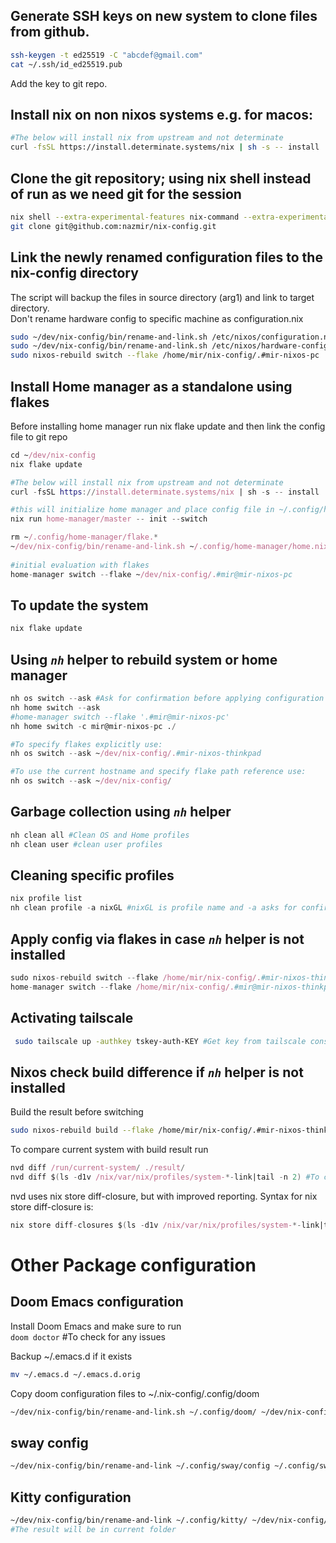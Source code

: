 ## Generate SSH keys on new system to clone files from github. 
```sh
ssh-keygen -t ed25519 -C "abcdef@gmail.com"
cat ~/.ssh/id_ed25519.pub
```
Add the key to git repo.

## Install nix on non nixos systems e.g. for macos:
```sh
#The below will install nix from upstream and not determinate
curl -fsSL https://install.determinate.systems/nix | sh -s -- install
```

## Clone the git repository; using nix shell instead of run as we need git for the session
```sh
nix shell --extra-experimental-features nix-command --extra-experimental-features flakes nixpkgs#git
git clone git@github.com:nazmir/nix-config.git
```

## Link the newly renamed configuration files to the nix-config directory
The script will backup the files in source directory (arg1) and link to target directory.  
Don't rename hardware config to specific machine as configuration.nix

```sh
sudo ~/dev/nix-config/bin/rename-and-link.sh /etc/nixos/configuration.nix ~/dev/nix-config/nixos/hosts/pc/configuration-pc.nix
sudo ~/dev/nix-config/bin/rename-and-link.sh /etc/nixos/hardware-configuration.nix ~/dev/nix-config/nixos/hosts/pc/hardware-configuration.nix
sudo nixos-rebuild switch --flake /home/mir/nix-config/.#mir-nixos-pc
```

## Install Home manager as a standalone using flakes
Before installing home manager run nix flake update and then link the config file to git repo

``` nix
cd ~/dev/nix-config
nix flake update

#The below will install nix from upstream and not determinate
curl -fsSL https://install.determinate.systems/nix | sh -s -- install

#this will initialize home manager and place config file in ~/.config/home-manager/home.nix 
nix run home-manager/master -- init --switch

rm ~/.config/home-manager/flake.*
~/dev/nix-config/bin/rename-and-link.sh ~/.config/home-manager/home.nix ~/dev/nix-config/home-manager/hosts/home-nixos.nix  
  
#initial evaluation with flakes  
home-manager switch --flake ~/dev/nix-config/.#mir@mir-nixos-pc 
```

## To update the system
```nix 
nix flake update
```

## Using *`nh`* helper to rebuild system or home manager

``` nix
nh os switch --ask #Ask for confirmation before applying configuration
nh home switch --ask
#home-manager switch --flake '.#mir@mir-nixos-pc'
nh home switch -c mir@mir-nixos-pc ./

#To specify flakes explicitly use:
nh os switch --ask ~/dev/nix-config/.#mir-nixos-thinkpad

#To use the current hostname and specify flake path reference use:
nh os switch --ask ~/dev/nix-config/ 
```

## Garbage collection using *`nh`* helper

``` nix
nh clean all #Clean OS and Home profiles
nh clean user #clean user profiles
```

## Cleaning specific profiles 

``` nix
nix profile list
nh clean profile -a nixGL #nixGL is profile name and -a asks for confirmation
```

## Apply config via flakes in case *`nh`* helper is not installed
```nix
sudo nixos-rebuild switch --flake /home/mir/nix-config/.#mir-nixos-thinkpad
home-manager switch --flake /home/mir/nix-config/.#mir@mir-nixos-thinkpad
```

## Activating tailscale
```sh
 sudo tailscale up -authkey tskey-auth-KEY #Get key from tailscale console
```
 
## Nixos check build difference if *`nh`* helper is not installed
Build the result before switching  
```sh 
sudo nixos-rebuild build --flake /home/mir/nix-config/.#mir-nixos-thinkpad 
``` 

To compare current system with build result run  
```nix 
nvd diff /run/current-system/ ./result/ 
nvd diff $(ls -d1v /nix/var/nix/profiles/system-*-link|tail -n 2) #To compare result after switch
```

nvd uses nix store diff-closure, but with improved reporting. Syntax for nix store diff-closure is:  
```nix 
nix store diff-closures $(ls -d1v /nix/var/nix/profiles/system-*-link|tail -n 2)
```

# Other Package configuration

## Doom Emacs configuration
Install Doom Emacs and make sure to run  
`doom doctor` #To check for any issues

Backup ~/.emacs.d if it exists  

``` sh
mv ~/.emacs.d ~/.emacs.d.orig
```

Copy doom configuration files to ~/.nix-config/.config/doom  

```sh
~/dev/nix-config/bin/rename-and-link.sh ~/.config/doom/ ~/dev/nix-config/.config/doom
```

## sway config
```sh
~/dev/nix-config/bin/rename-and-link ~/.config/sway/config ~/.config/sway/config
```
## Kitty configuration

```sh
~/dev/nix-config/bin/rename-and-link ~/.config/kitty/ ~/dev/nix-config/.config/kitty 
#The result will be in current folder
```

